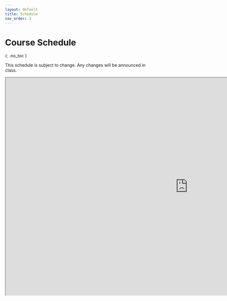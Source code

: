 ```yaml
---
layout: default
title: Schedule
nav_order: 3
---
```


# Course Schedule
{: .no_toc }

This schedule is subject to change. Any changes will be announced in class.


<iframe src="https://docs.google.com/spreadsheets/d/e/2PACX-1vRESVGydFmhNLA-z_j6NyevQErKY242lizeCpv6eKhqC37YWBx2BLhLw285DSFnIjQf1WCo24EuOnfp/pubhtml?gid=0&amp;single=true&amp;widget=true&amp;headers=false" width="1200" height="720"></iframe>